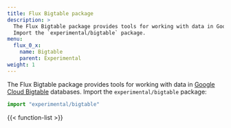 ```yaml
---
title: Flux Bigtable package
description: >
  The Flux Bigtable package provides tools for working with data in Google Cloud Bigtable databases.
  Import the `experimental/bigtable` package.
menu:
  flux_0_x:
    name: Bigtable
    parent: Experimental
weight: 1
---
```


The Flux Bigtable package provides tools for working with data in
[Google Cloud Bigtable](https://cloud.google.com/bigtable/) databases.
Import the `experimental/bigtable` package:

```js
import "experimental/bigtable"
```

{{< function-list >}}
